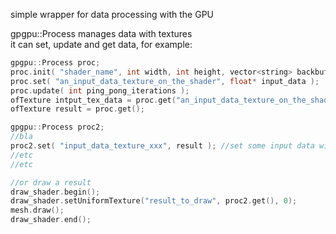 simple wrapper for data processing with the GPU  

gpgpu::Process manages data with textures  
it can set, update and get data, for example:  

```cpp
gpgpu::Process proc;  
proc.init( "shader_name", int width, int height, vector<string> backbuffers_to_store_results );  
proc.set( "an_input_data_texture_on_the_shader", float* input_data );  
proc.update( int ping_pong_iterations );  
ofTexture intput_tex_data = proc.get("an_input_data_texture_on_the_shader");  
ofTexture result = proc.get();  

gpgpu::Process proc2;  
//bla  
proc2.set( "input_data_texture_xxx", result ); //set some input data with a texture  
//etc  
//etc  

//or draw a result  
draw_shader.begin();  
draw_shader.setUniformTexture("result_to_draw", proc2.get(), 0);  
mesh.draw();  
draw_shader.end();  
```
